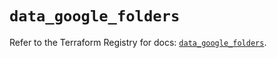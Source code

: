 # `data_google_folders`

Refer to the Terraform Registry for docs: [`data_google_folders`](https://registry.terraform.io/providers/hashicorp/google/5.20.0/docs/data-sources/folders).
